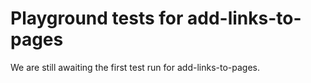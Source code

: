 # Playground tests for add-links-to-pages
We are still awaiting the first test run for add-links-to-pages.
